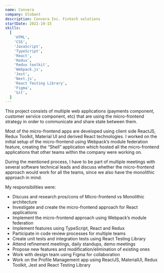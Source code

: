```yaml
---
name: Convera
company: Globant
description: Convera Inc. Fintech solutions
startDate: 2022-10-15
skills:
  [
    'HTML',
    'CSS',
    'JavaScript',
    'TypeScript',
    'React',
    'Redux',
    'Redux toolkit',
    'Webpack.js',
    'Jest',
    'Next.js',
    'React Testing Library',
    'Figma',
    'Git',
  ]
---
```


This project consists of multiple web applications (payments component, customer service component, etc) that are using the micro-frontend strategy in order to communicate and share state between them.

Most of the micro-frontend apps are developed using client side ReactJS, Redux Toolkit, Material UI and derived React technologies.
I worked on the initial setup of the micro-frontend using Webpack’s module federation feature, creating the “Shell” application which hosted all the micro-frontend applications that other teams within the company were working on.

During the mentioned process, I have to be part of multiple meetings with several software technical leads and discuss whether the micro-frontend approach would work for all the teams, since we also have the monolithic approach in mind.

My responsibilities were:

* Discuss and research pros/cons of Micro-frontend vs Monolithic architecture
* Investigate and create the micro-frontend approach for React applications
* Implement the micro-frontend approach using Webpack’s module federation
* Implement features using TypeScript, React and Redux
* Participate in code review processes for multiple teams
* Create unit tests and integration tests using React Testing Library
* Attend refinement meetings, daily standups, demo meetings
* Propose new features and modification/elimination of existing ones
* Work with design team using Figma for collaboration
* Work on the Profile Management app using ReactJS, MaterialUI, Redux Toolkit, Jest and React
Testing Library
